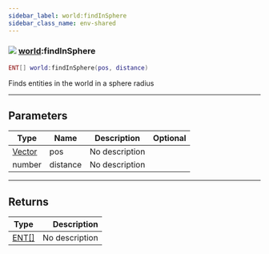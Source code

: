 ```yaml
---
sidebar_label: world:findInSphere
sidebar_class_name: env-shared
---
```


### ![](/img/wiki/shared.png) [world](../world/README.md):findInSphere

```lua
ENT[] world:findInSphere(pos, distance)
```

Finds entities in the world in a sphere radius<br/>

-----------------
## Parameters

| Type   | Name | Description | Optional |
| ------ | ---- | ----------- | -------: |
| [Vector](../vector/README.md) | pos | No description |   |
| number | distance | No description |   |

-----------------
## Returns

| Type   | Description |
| ------ | ----------: |
| [ENT[]](../ent[]/README.md) | No description |
